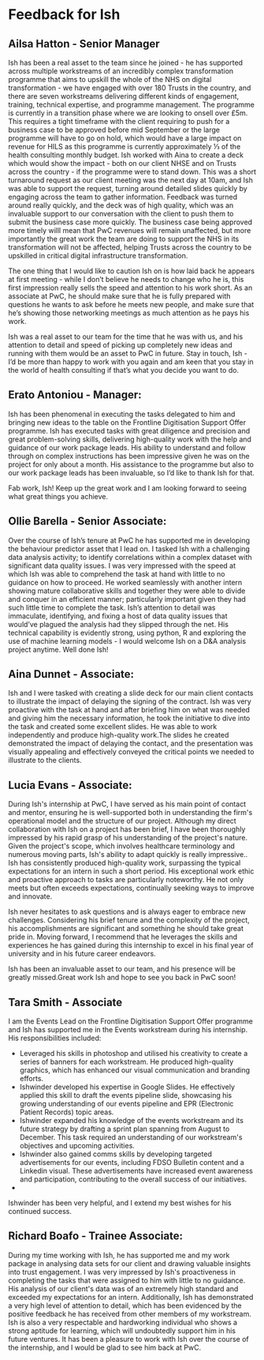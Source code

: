 # Feedback for Ish 

## Ailsa Hatton - Senior Manager
Ish has been a real asset to the team since he joined - he has supported across multiple workstreams of an incredibly complex transformation programme that aims to upskill the whole of the NHS on digital transformation - we have engaged with over 180 Trusts in the country, and there are seven workstreams delivering different kinds of engagement, training, technical expertise, and programme management. The programme is currently in a transition phase where we are looking to onsell over £5m. This requires a tight timeframe with the client requiring to push for a business case to be approved before mid September or the large programme will have to go on hold, which would have a large impact on revenue for HILS as this programme is currently approximately ⅓ of the health consulting monthly budget. Ish worked with Aina to create a deck which would show the impact - both on our client NHSE and on Trusts across the country - if the programme were to stand down. This was a short turnaround request as our client meeting was the next day at 10am, and Ish was able to support the request, turning around detailed slides quickly by engaging across the team to gather information. Feedback was turned around really quickly, and the deck was of high quality, which was an invaluable support to our conversation with the client to push them to submit the business case more quickly. The business case being approved more timely willl mean that PwC revenues will remain unaffected, but more importantly the great work the team are doing to support the NHS in its transformation will not be affected, helping Trusts across the country to be upskilled in critical digital infrastructure transformation. 

The one thing that I would like to caution Ish on is how laid back he appears at first meeting - while I don’t believe he needs to change who he is, this first impression really sells the speed and attention to his work short. As an associate at PwC, he should make sure that he is fully prepared with questions he wants to ask before he meets new people, and make sure that he’s showing those networking meetings as much attention as he pays his work.

Ish was a real asset to our team for the time that he was with us, and his attention to detail and speed of picking up completely new ideas and running with them would be an asset to PwC in future. Stay in touch, Ish - I’d be more than happy to work with you again and am keen that you stay in the world of health consulting if that’s what you decide you want to do.

## Erato Antoniou - Manager:
Ish has been phenomenal in executing the tasks delegated to him and bringing new ideas to the table on the Frontline Digitisation Support Offer programme. Ish has executed tasks with great diligence and precision and great problem-solving skills, delivering high-quality work with the help and guidance of our work package leads. His ability to understand and follow through on complex instructions has been impressive given he was on the project for only about a month. His assistance to the programme but also to our work package leads has been invaluable, so I’d like to thank Ish for that.

Fab work, Ish! Keep up the great work and I am looking forward to seeing what great things you achieve.

## Ollie Barella - Senior Associate:
Over the course of Ish’s tenure at PwC he has supported me in developing the behaviour predictor asset that I lead on. I tasked Ish with a challenging data analysis activity; to identify correlations within a complex dataset with significant data quality issues. I was very impressed with the speed at which Ish was able to comprehend the task at hand with little to no guidance on how to proceed. He worked seamlessly with another intern showing mature collaborative skills and together they were able to divide and conquer in an efficient manner; particularly important given they had such little time to complete the task. Ish’s attention to detail was immaculate, identifying, and fixing a host of data quality issues that would’ve plagued the analysis had they slipped through the net. His technical capability is evidently strong, using python, R and exploring the use of machine learning models - I would welcome Ish on a D&A analysis project anytime. Well done Ish!

## Aina Dunnet - Associate: 
Ish and I were tasked with creating a slide deck for our main client contacts to illustrate the impact of delaying the signing of the contract. Ish was very proactive with the task at hand and after briefing him on what was needed and giving him the necessary information, he took the initiative to dive into the task and created some excellent slides. He was able to work independently and produce high-quality work.The slides he created demonstrated the impact of delaying the contact, and the presentation was visually appealing and effectively conveyed the critical points we needed to illustrate to the clients. 

## Lucia Evans - Associate:
During Ish's internship at PwC, I have served as his main point of contact and mentor, ensuring he is well-supported both in understanding the firm's operational model and the structure of our project. Although my direct collaboration with Ish on a project has been brief, I have been thoroughly impressed by his rapid grasp of his understanding of the project's nature. Given the project's scope, which involves healthcare terminology and numerous moving parts, Ish's ability to adapt quickly is really impressive..
Ish has consistently produced high-quality work, surpassing the typical expectations for an intern in such a short period. His exceptional work ethic and proactive approach to tasks are particularly noteworthy. He not only meets but often exceeds expectations, continually seeking ways to improve and innovate.

Ish never hesitates to ask questions and is always eager to embrace new challenges. Considering his brief tenure and the complexity of the project, his accomplishments are significant and something he should take great pride in. Moving forward, I recommend that he leverages the skills and experiences he has gained during this internship to excel in his final year of university and in his future career endeavors.

Ish has been an invaluable asset to our team, and his presence will be greatly missed.Great work Ish and hope to see you back in PwC soon!

## Tara Smith - Associate
I am the Events Lead on the Frontline Digitisation Support Offer programme and Ish has supported me in the Events workstream during his internship. His responsibilities included:
* Leveraged his skills in photoshop and utilised his creativity to create a series of banners for each workstream. He produced high-quality graphics, which has enhanced our visual communication and branding efforts.
* Ishwinder developed his expertise in Google Slides. He effectively applied this skill to draft the events pipeline slide, showcasing his growing understanding of our events pipeline and EPR (Electronic Patient Records) topic areas.
* Ishwinder expanded his knowledge of the events workstream and its future strategy by drafting a sprint plan spanning from August to December. This task required an understanding of our workstream's objectives and upcoming activities.
* Ishwinder also gained comms skills by developing targeted advertisements for our events, including FDSO Bulletin content and a Linkedin visual. These advertisements have increased event awareness and participation, contributing to the overall success of our initiatives.
* 
Ishwinder has been very helpful, and I extend my best wishes for his continued success.

## Richard Boafo - Trainee Associate: 
During my time working with Ish, he has supported me and my work package in analysing data sets for our client and drawing valuable insights into trust engagement. I was very impressed by Ish's proactiveness in completing the tasks that were assigned to him with little to no guidance. His analysis of our client's data was of an extremely high standard and exceeded my expectations for an intern. Additionally, Ish has demonstrated a very high level of attention to detail, which has been evidenced by the positive feedback he has received from other members of my workstream. Ish is also a very respectable and hardworking individual who shows a strong aptitude for learning, which will undoubtedly support him in his future ventures. It has been a pleasure to work with Ish over the course of the internship, and I would be glad to see him back at PwC.


